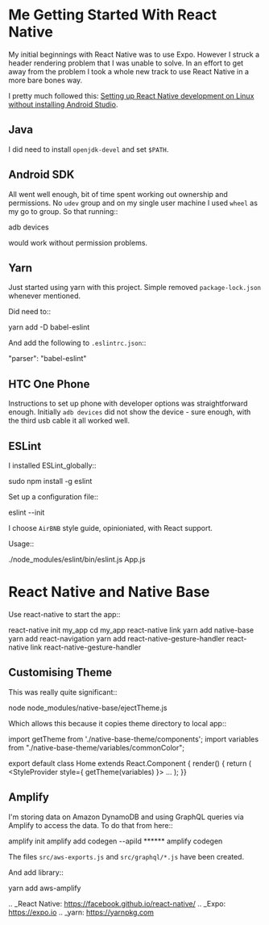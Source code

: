 # Me Getting Started With React Native

My initial beginnings with React Native was to use Expo. However I struck a
header rendering problem that I was unable to solve. In an effort to get away
from the problem I took a whole new track to use React Native in a more bare
bones way.

I pretty much followed this: [Setting up React Native development on Linux
without installing Android Studio](https://medium.com/@khairold/setting-up-react-native-on-linux-without-android-studio-a65f3e011bbb>).

## Java

I did need to install `openjdk-devel` and set `$PATH`.

## Android SDK

All went well enough, bit of time spent working out ownership and permissions.
No `udev` group and on my single user machine I used `wheel` as my go to group. So that running::

   adb devices

would work without permission problems.

## Yarn

Just started using yarn with this project. Simple removed `package-lock.json` whenever mentioned.

Did need to::

   yarn add -D babel-eslint

And add the following to `.eslintrc.json`::

  "parser": "babel-eslint"


## HTC One Phone

Instructions to set up phone with developer options was straightforward enough.
Initially `adb devices` did not show the device - sure enough, with the third
usb cable it all worked well.

## ESLint

I installed ESLint_globally::

   sudo npm install -g eslint

Set up a configuration file::

  eslint --init

I choose `AirBNB` style guide, opinioniated, with React support.

Usage::

   ./node_modules/eslint/bin/eslint.js App.js

# React Native and Native Base

Use react-native to start the app::

   react-native init my_app
   cd my_app
   react-native link
   yarn add native-base
   yarn add react-navigation
   yarn add react-native-gesture-handler
   react-native link react-native-gesture-handler

## Customising Theme

This was really quite significant::

   node node_modules/native-base/ejectTheme.js

Which allows this because it copies theme directory to local app::

   import getTheme from './native-base-theme/components';
   import variables from "./native-base-theme/variables/commonColor";

   export default class Home extends React.Component {
     render() {
       return (
         <StyleProvider style={ getTheme(variables) }>
            ...
         </StyleProvider>
      );
   }}

## Amplify

I'm storing data on Amazon DynamoDB and using GraphQL queries via Amplify to
access the data. To do that from here::

   amplify init
   amplify add codegen --apiId ******
   amplify codegen

The files `src/aws-exports.js` and `src/graphql/*.js` have been created.

And add library::

   yarn add aws-amplify

.. _React Native: https://facebook.github.io/react-native/
.. _Expo: https://expo.io
.. _yarn: https://yarnpkg.com


